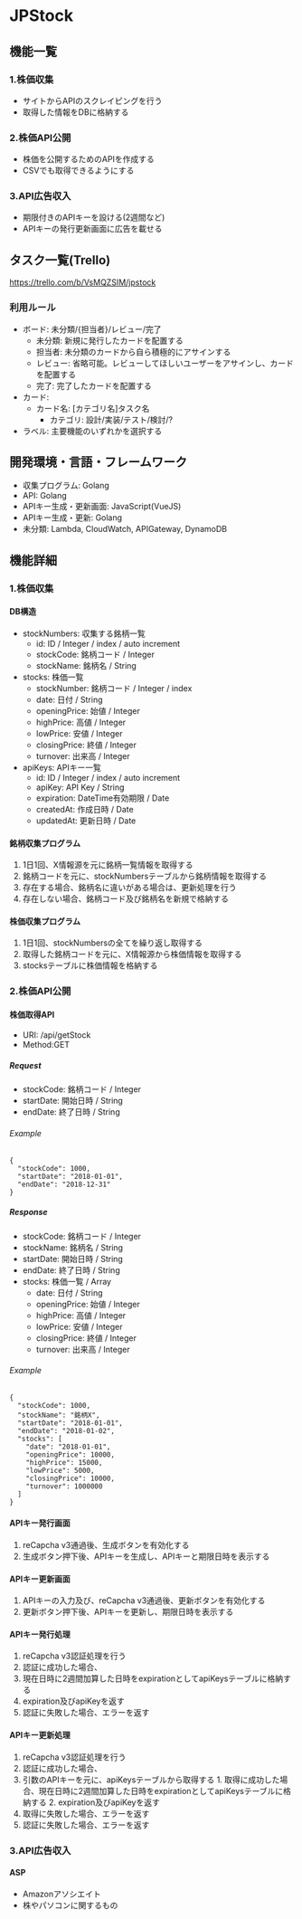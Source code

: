 # JPStock

## 機能一覧
### 1.株価収集
+ サイトからAPIのスクレイピングを行う
+ 取得した情報をDBに格納する
### 2.株価API公開
+ 株価を公開するためのAPIを作成する
+ CSVでも取得できるようにする
### 3.API広告収入
+ 期限付きのAPIキーを設ける(2週間など)
+ APIキーの発行更新画面に広告を載せる

## タスク一覧(Trello)
https://trello.com/b/VsMQZSIM/jpstock
### 利用ルール
- ボード: 未分類/\{担当者\}/レビュー/完了
  - 未分類: 新規に発行したカードを配置する
  - 担当者: 未分類のカードから自ら積極的にアサインする
  - レビュー: 省略可能。レビューしてほしいユーザーをアサインし、カードを配置する
  - 完了: 完了したカードを配置する
- カード: 
  - カード名: \[カテゴリ名\]タスク名
    - カテゴリ: 設計/実装/テスト/検討/?
- ラベル: 主要機能のいずれかを選択する

## 開発環境・言語・フレームワーク
+ 収集プログラム: Golang
+ API: Golang
+ APIキー生成・更新画面: JavaScript(VueJS)
+ APIキー生成・更新: Golang
+ 未分類: Lambda, CloudWatch, APIGateway, DynamoDB

## 機能詳細
### 1.株価収集
#### DB構造
+ stockNumbers: 収集する銘柄一覧
  + id: ID / Integer / index / auto increment
  + stockCode: 銘柄コード / Integer
  + stockName: 銘柄名 / String
+ stocks: 株価一覧
  + stockNumber: 銘柄コード / Integer / index
  + date: 日付 / String
  + openingPrice: 始値 / Integer
  + highPrice: 高値 / Integer
  + lowPrice: 安値 / Integer
  + closingPrice: 終値 / Integer
  + turnover: 出来高 / Integer
+ apiKeys: APIキー一覧
  + id: ID / Integer / index / auto increment
  + apiKey: API Key / String
  + expiration: DateTime有効期限 / Date
  + createdAt: 作成日時 / Date
  + updatedAt: 更新日時 / Date
  
#### 銘柄収集プログラム
1. 1日1回、X情報源を元に銘柄一覧情報を取得する
2. 銘柄コードを元に、stockNumbersテーブルから銘柄情報を取得する
3. 存在する場合、銘柄名に違いがある場合は、更新処理を行う
4. 存在しない場合、銘柄コード及び銘柄名を新規で格納する

#### 株価収集プログラム
1. 1日1回、stockNumbersの全てを繰り返し取得する
  1. 取得した銘柄コードを元に、X情報源から株価情報を取得する
  2. stocksテーブルに株価情報を格納する

### 2.株価API公開
#### 株価取得API
+ URI: /api/getStock
+ Method:GET
##### Request
+ stockCode: 銘柄コード / Integer
+ startDate: 開始日時 / String
+ endDate: 終了日時 / String

###### Example
```
{
  "stockCode": 1000,
  "startDate": "2018-01-01",
  "endDate": "2018-12-31"
}
```
##### Response
+ stockCode: 銘柄コード / Integer
+ stockName: 銘柄名 / String
+ startDate: 開始日時 / String
+ endDate: 終了日時 / String
+ stocks: 株価一覧 / Array
  + date: 日付 / String
  + openingPrice: 始値 / Integer
  + highPrice: 高値 / Integer
  + lowPrice: 安値 / Integer
  + closingPrice: 終値 / Integer
  + turnover: 出来高 / Integer

###### Example
```
{
  "stockCode": 1000,
  "stockName": "銘柄X",
  "startDate": "2018-01-01",
  "endDate": "2018-01-02",
  "stocks": [
    "date": "2018-01-01",
    "openingPrice": 10000,
    "highPrice": 15000,
    "lowPrice": 5000,
    "closingPrice": 10000,
    "turnover": 1000000
  ]
}
```

#### APIキー発行画面
1. reCapcha v3通過後、生成ボタンを有効化する
2. 生成ボタン押下後、APIキーを生成し、APIキーと期限日時を表示する

#### APIキー更新画面
1. APIキーの入力及び、reCapcha v3通過後、更新ボタンを有効化する
2. 更新ボタン押下後、APIキーを更新し、期限日時を表示する

#### APIキー発行処理
1. reCapcha v3認証処理を行う
2. 認証に成功した場合、
  1. 現在日時に2週間加算した日時をexpirationとしてapiKeysテーブルに格納する
  2. expiration及びapiKeyを返す
3. 認証に失敗した場合、エラーを返す

#### APIキー更新処理
1. reCapcha v3認証処理を行う
2. 認証に成功した場合、
  1. 引数のAPIキーを元に、apiKeysテーブルから取得する
    1. 取得に成功した場合、現在日時に2週間加算した日時をexpirationとしてapiKeysテーブルに格納する
    2. expiration及びapiKeyを返す
  2. 取得に失敗した場合、エラーを返す
3. 認証に失敗した場合、エラーを返す

### 3.API広告収入
#### ASP
+ Amazonアソシエイト
+ 株やパソコンに関するもの
